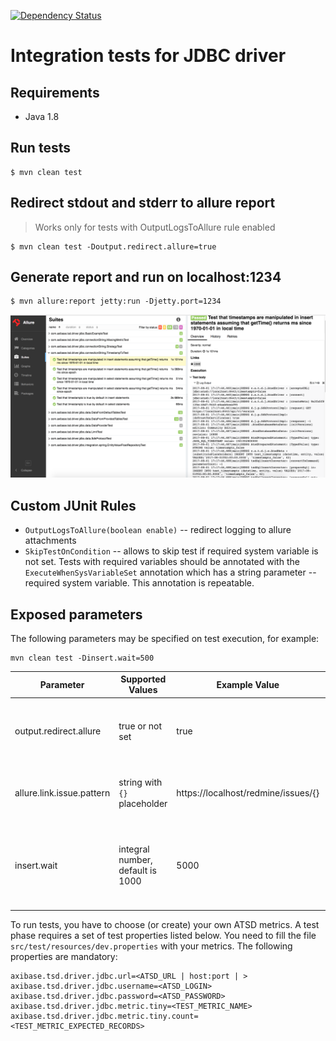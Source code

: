 [![Dependency Status](https://www.versioneye.com/user/projects/57b45deaf0b3bb00487de3a7/badge.svg?style=flat)](https://www.versioneye.com/user/projects/57b45deaf0b3bb00487de3a7)
# Integration tests for JDBC driver

## Requirements

* Java 1.8

## Run tests

```
$ mvn clean test
```

## Redirect stdout and stderr to allure report

> Works only for tests with OutputLogsToAllure rule enabled

```
$ mvn clean test -Doutput.redirect.allure=true
```
## Generate report and run on localhost:1234

```
$ mvn allure:report jetty:run -Djetty.port=1234
```

![](images/allure_fullscreen.png)

## Custom JUnit Rules
* `OutputLogsToAllure(boolean enable)` -- redirect logging to allure attachments
* `SkipTestOnCondition` -- allows to skip test if required system variable is not set. Tests with required variables should be annotated with the `ExecuteWhenSysVariableSet` annotation which has a string parameter -- required system variable. This annotation is repeatable.

## Exposed parameters

The following parameters may be specified on test execution, for example:

```
mvn clean test -Dinsert.wait=500
```

Parameter | Supported Values | Example Value | Description
------------|-------------|------------|-----------
output.redirect.allure | true or not set | true | Redirect per-test execution logging to allure attachment
allure.link.issue.pattern | string with `{}` placeholder | https://localhost/redmine/issues/{} | Pattern for generating links to bugtracking system
insert.wait | integral number, default is 1000 | 5000 | waiting timeout in ms between insert and subsequent select statement 

To run tests, you have to choose (or create) your own ATSD metrics. A test phase requires a set of test properties listed below. You need to fill the file `src/test/resources/dev.properties` with your metrics. The following properties are mandatory: 

```
axibase.tsd.driver.jdbc.url=<ATSD_URL | host:port | >
axibase.tsd.driver.jdbc.username=<ATSD_LOGIN>
axibase.tsd.driver.jdbc.password=<ATSD_PASSWORD>
axibase.tsd.driver.jdbc.metric.tiny=<TEST_METRIC_NAME>
axibase.tsd.driver.jdbc.metric.tiny.count=<TEST_METRIC_EXPECTED_RECORDS>
```
